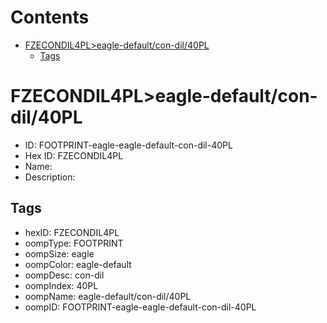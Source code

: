 



Contents
========

* [FZECONDIL4PL>eagle-default/con-dil/40PL](#fzecondil4pleagle-defaultcon-dil40pl)
	* [Tags](#tags)

# FZECONDIL4PL>eagle-default/con-dil/40PL

- ID: FOOTPRINT-eagle-eagle-default-con-dil-40PL
- Hex ID: FZECONDIL4PL
- Name: 
- Description: 

## Tags

- hexID: FZECONDIL4PL
- oompType: FOOTPRINT
- oompSize: eagle
- oompColor: eagle-default
- oompDesc: con-dil
- oompIndex: 40PL
- oompName: eagle-default/con-dil/40PL
- oompID: FOOTPRINT-eagle-eagle-default-con-dil-40PL
